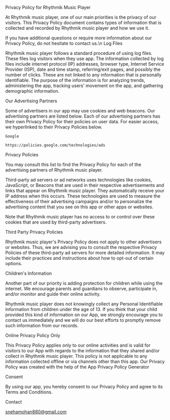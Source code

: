 Privacy Policy for Rhythmik Music Player

At Rhythmik music player, one of our main priorities is the privacy of our visitors. This Privacy Policy document contains types of information that is collected and recorded by Rhythmik music player and how we use it.

If you have additional questions or require more information about our Privacy Policy, do not hesitate to contact us.\n
Log Files

Rhythmik music player follows a standard procedure of using log files. These files log visitors when they use app. The information collected by log files include internet protocol (IP) addresses, browser type, Internet Service Provider (ISP), date and time stamp, referring/exit pages, and possibly the number of clicks. These are not linked to any information that is personally identifiable. The purpose of the information is for analyzing trends, administering the app, tracking users' movement on the app, and gathering demographic information.

Our Advertising Partners

Some of advertisers in our app may use cookies and web beacons. Our advertising partners are listed below. Each of our advertising partners has their own Privacy Policy for their policies on user data. For easier access, we hyperlinked to their Privacy Policies below.

    Google

    https://policies.google.com/technologies/ads

Privacy Policies

You may consult this list to find the Privacy Policy for each of the advertising partners of Rhythmik music player.

Third-party ad servers or ad networks uses technologies like cookies, JavaScript, or Beacons that are used in their respective advertisements and links that appear on Rhythmik music player. They automatically receive your IP address when this occurs. These technologies are used to measure the effectiveness of their advertising campaigns and/or to personalize the advertising content that you see on this app or other apps or websites.

Note that Rhythmik music player has no access to or control over these cookies that are used by third-party advertisers.

Third Party Privacy Policies

Rhythmik music player's Privacy Policy does not apply to other advertisers or websites. Thus, we are advising you to consult the respective Privacy Policies of these third-party ad servers for more detailed information. It may include their practices and instructions about how to opt-out of certain options.

Children's Information

Another part of our priority is adding protection for children while using the internet. We encourage parents and guardians to observe, participate in, and/or monitor and guide their online activity.

Rhythmik music player does not knowingly collect any Personal Identifiable Information from children under the age of 13. If you think that your child provided this kind of information on our App, we strongly encourage you to contact us immediately and we will do our best efforts to promptly remove such information from our records.

Online Privacy Policy Only

This Privacy Policy applies only to our online activities and is valid for visitors to our App with regards to the information that they shared and/or collect in Rhythmik music player. This policy is not applicable to any information collected offline or via channels other than this app. Our Privacy Policy was created with the help of the App Privacy Policy Generator

Consent

By using our app, you hereby consent to our Privacy Policy and agree to its Terms and Conditions.

Contact

snehamohan880@gmail.com
